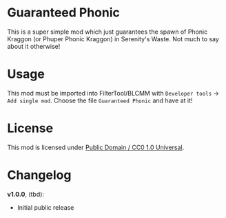 Guaranteed Phonic
=================

This is a super simple mod which just guarantees the spawn of Phonic Kraggon
(or Phuper Phonic Kraggon) in Serenity's Waste.  Not much to say about it
otherwise!

Usage
=====

This mod must be imported into FilterTool/BLCMM with `Developer tools` ->
`Add single mod`.  Choose the file `Guaranteed Phonic` and have
at it!

License
=======

This mod is licensed under
[Public Domain / CC0 1.0 Universal](https://creativecommons.org/publicdomain/zero/1.0/).

Changelog
=========

**v1.0.0**, (tbd):
 * Initial public release
